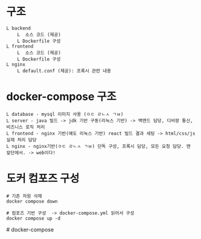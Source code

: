# 구조

```
L backend
    L  소스 코드 (제공)
    L Dockerfile 구성
L frontend
    L  소스 코드 (제공)
    L Dockerfile 구성
L nginx
    L default.conf (제공): 프록시 관련 내용
```

# docker-compose 구조

```
L database - mysql 이미지 사용 (ㅇㄷ ㄹㄴㅅ ㄱㅂ)
L server - java 빌드 -> jdk 기반 구동(리눅스 기반) -> 백엔드 담당, 디비랑 통신, 비즈니스 로직 처리
L frontend - nginx 기반(얘도 리눅스 기반) react 빌드 결과 세팅 -> html/css/js 실제 처리 담당
L nginx - nginx기반(ㅇㄷ ㄹㄴㅅ ㄱㅂ) 단독 구성, 프록시 담당, 모든 요청 담당. 맨 앞단에서. -> web이다!
```

# 도커 컴포즈 구성

```
# 기존 자원 삭제
docker compose down

# 컴포즈 기반 구성  -> docker-compose.yml 읽어서 구성
docker compose up -d
```

#   d o c k e r - c o m p o s e 
 
 
